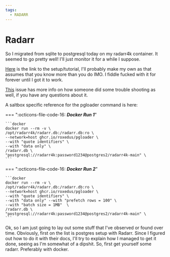 ```yaml
---
tags:
  - RADARR
---
```


# Radarr

So I migrated from sqlite to postgresql today on my radarr4k container. It seemed to go pretty well! I'll just monitor it for a while I suppose.

[Here](https://wiki.servarr.com/radarr/postgres-setup) is the link to the setup/tutorial, I'll probably make my own as that assumes that you know more than you do IMO. I fiddle fucked with it for forever until I got it to work.

[This](https://github.com/Radarr/Radarr/issues/7387) issue has more info on how someone did some trouble shooting as well, if you have any questions about it.

A saltbox specific reference for the pgloader command is here:

=== ":octicons-file-code-16: ***Docker Run 1***"

    ```docker
    docker run --rm -v \
    /opt/radarr4k/radarr.db:/radarr.db:ro \
    --network=host ghcr.io/roxedus/pgloader \
    --with "quote identifiers" \
    --with "data only" \
    /radarr.db \
    "postgresql://radarr4k:password1234@postgres2/radarr4k-main" \
    ```

=== ":octicons-file-code-16: ***Docker Run 2***"

    ```docker
    docker run --rm -v \
    /opt/radarr4k/radarr.db:/radarr.db:ro \
    --network=host ghcr.io/roxedus/pgloader \
    --with "quote identifiers" \
    --with "data only" --with "prefetch rows = 100" \
    --with "batch size = 1MB"  \
    /radarr.db \
    "postgresql://radarr4k:password1234@postgres2/radarr4k-main" \
    ```

Ok, so I am just going to lay out some stuff that I've observed or found over time. Obviously, first on the list is postgres setup with Radarr. Since I figured out how to do it with their docs, I'll try to explain how I managed to get it done, seeing as I'm somewhat of a dipshit. So, first get yourself some radarr. Preferably with docker.

